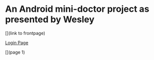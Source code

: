 # An Android mini-doctor project as presented by Wesley

[](link to frontpage)

[Login Page](link)

[](page 1)
